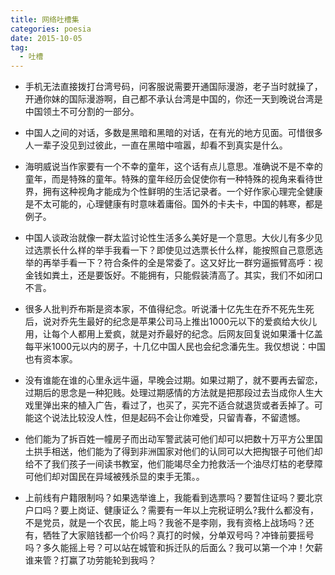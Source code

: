 ```yaml
---
title: 网络吐槽集
categories: poesia
date: 2015-10-05
tag: 
  - 吐槽
---
```

* 手机无法直接拨打台湾号码，问客服说需要开通国际漫游，老子当时就操了，开通你妹的国际漫游啊，自己都不承认台湾是中国的，你还一天到晚说台湾是中国领土不可分割的一部分。

* 中国人之间的对话，多数是黑暗和黑暗的对话，在有光的地方见面。可惜很多人一辈子没见到过彼此，一直在黑暗中喧嚣，却看不到真实是什么。

* 海明威说当作家要有一个不幸的童年，这个话有点儿意思。准确说不是不幸的童年，而是特殊的童年。特殊的童年经历会促使你有一种特殊的视角来看待世界，拥有这种视角才能成为个性鲜明的生活记录者。一个好作家心理完全健康是不太可能的，心理健康有时意味着庸俗。国外的卡夫卡，中国的韩寒，都是例子。

<!--more-->
* 中国人谈政治就像一群太监讨论性生活多么美好是一个意思。大伙儿有多少见过选票长什么样的举手我看一下？即使见过选票长什么样，能按照自己意愿选举的再举手看一下？符合条件的全是常委了。这又好比一群穷逼振臂高呼：视金钱如粪土，还是要饭好。不能拥有，只能假装清高了。其实，我们不如闭口不言。

* 很多人批判乔布斯是资本家，不值得纪念。听说潘十亿先生在乔不死先生死后，说对乔先生最好的纪念是苹果公司马上推出1000元以下的爱疯给大伙儿用，让每个人都用上爱疯，就是对乔最好的纪念。后网友回复说如果潘十亿盖每平米1000元以内的房子，十几亿中国人民也会纪念潘先生。我仅想说：中国也有资本家。

* 没有谁能在谁的心里永远牛逼，早晚会过期。如果过期了，就不要再去留恋，过期后的思念是一种犯贱。处理过期感情的方法就是把那段过去当成你人生大戏里弹出来的植入广告，看过了，也买了，买完不适合就退货或者丢掉了。可能这个说法比较没人性，但是起码不会让你难受，只留青春，不留遗憾。

* 他们能为了拆百姓一幢房子而出动军警武装可他们却可以把数十万平方公里国土拱手相送，他们能为了得到非洲国家对他们的认同可以大把掏银子可他们却给不了我们孩子一间读书教室，他们能竭尽全力抢救活一个油尽灯枯的老孽障可他们却对国民在异域被残杀显的束手无策。。

* 上前线有户籍限制吗？如果选举谁上，我能看到选票吗？要暂住证吗？要北京户口吗？要上岗证、健康证么？需要有一年以上完税证明么?我什么都没有，不是党员，就是一个农民，能上吗？我爸不是李刚，我有资格上战场吗？还有，牺牲了大家赔钱都一个价吗？真打的时候，分单双号吗？冲锋前要摇号吗？多久能摇上号？可以站在城管和拆迁队的后面么？我可以第一个冲！欠薪谁来管？打赢了功劳能轮到我吗？